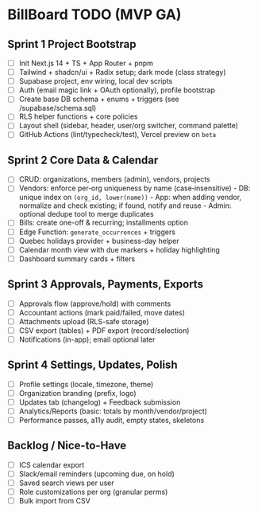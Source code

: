 # BillBoard TODO (MVP GA)

## Sprint 1 Project Bootstrap

- [ ] Init Next.js 14 + TS + App Router + pnpm
- [ ] Tailwind + shadcn/ui + Radix setup; dark mode (class strategy)
- [ ] Supabase project, env wiring, local dev scripts
- [ ] Auth (email magic link + OAuth optionally), profile bootstrap
- [ ] Create base DB schema + enums + triggers (see /supabase/schema.sql)
- [ ] RLS helper functions + core policies
- [ ] Layout shell (sidebar, header, user/org switcher, command palette)
- [ ] GitHub Actions (lint/typecheck/test), Vercel preview on `beta`

## Sprint 2 Core Data & Calendar

- [ ] CRUD: organizations, members (admin), vendors, projects
- [ ] Vendors: enforce per‑org uniqueness by name (case‑insensitive) - DB: unique index on `(org_id, lower(name))` - App: when adding vendor, normalize and check existing; if found, notify and reuse - Admin: optional dedupe tool to merge duplicates
- [ ] Bills: create one-off & recurring; installments option
- [ ] Edge Function: `generate_occurrences` + triggers
- [ ] Quebec holidays provider + business-day helper
- [ ] Calendar month view with due markers + holiday highlighting
- [ ] Dashboard summary cards + filters

## Sprint 3 Approvals, Payments, Exports

- [ ] Approvals flow (approve/hold) with comments
- [ ] Accountant actions (mark paid/failed, move dates)
- [ ] Attachments upload (RLS-safe storage)
- [ ] CSV export (tables) + PDF export (record/selection)
- [ ] Notifications (in-app); email optional later

## Sprint 4 Settings, Updates, Polish

- [ ] Profile settings (locale, timezone, theme)
- [ ] Organization branding (prefix, logo)
- [ ] Updates tab (changelog) + Feedback submission
- [ ] Analytics/Reports (basic: totals by month/vendor/project)
- [ ] Performance passes, a11y audit, empty states, skeletons

## Backlog / Nice-to-Have

- [ ] ICS calendar export
- [ ] Slack/email reminders (upcoming due, on hold)
- [ ] Saved search views per user
- [ ] Role customizations per org (granular perms)
- [ ] Bulk import from CSV
